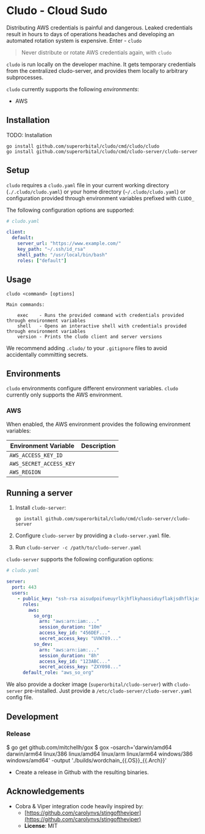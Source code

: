 # Cludo - Cloud Sudo

Distributing AWS credentials is painful and dangerous.  Leaked credentials result in hours to days of operations headaches and developing an automated rotation system is expensive. Enter - `cludo`

> Never distribute or rotate AWS credentials again, with `cludo`

`cludo` is run locally on the developer machine.  It gets temporary credentials from the centralized cludo-server, and provides them locally to arbitrary subprocesses.

`cludo` currently supports the following _environments_:

- AWS

## Installation

TODO: Installation

```shell
go install github.com/superorbital/cludo/cmd/cludo/cludo
go install github.com/superorbital/cludo/cmd/cludo-server/cludo-server
```

## Setup

`cludo` requires a `cludo.yaml` file in your current working directory (`./.cludo/cludo.yaml`) or your home directory (`~/.cludo/cludo.yaml`) or configuration provided through environment variables prefixed with `CLUDO_`

The following configuration options are supported:

```yaml
# cludo.yaml

client:
  default:
    server_url: "https://www.example.com/"
    key_path: "~/.ssh/id_rsa"
    shell_path: "/usr/local/bin/bash"
    roles: ["default"]
```

## Usage

```shell
cludo <command> [options]

Main commands:

    exec    - Runs the provided command with credentials provided through environment variables
    shell   - Opens an interactive shell with credentials provided through environment variables
    version - Prints the cludo client and server versions
```


We recommend adding `.cludo/` to your `.gitignore` files to avoid accidentally committing secrets.

## Environments

`cludo` environments configure different environment variables. `cludo` currently only supports the AWS environment.

### AWS

When enabled, the AWS environment provides the following environment variables:

Environment Variable | Description
-------------------- | -----------
`AWS_ACCESS_KEY_ID` |
`AWS_SECRET_ACCESS_KEY` |
`AWS_REGION` |

## Running a server

1. Install `cludo-server`:

   ```shell
   go install github.com/superorbital/cludo/cmd/cludo-server/cludo-server
   ```

2. Configure `cludo-server` by providing a `cludo-server.yaml` file.
3. Run `cludo-server -c /path/to/cludo-server.yaml`

`cludo-server` supports the following configuration options:

```yaml
# cludo.yaml

server:
  port: 443
  users:
    - public_key: "ssh-rsa aisudpoifueuyrlkjhflkyhaosiduyflakjsdhflkjashdf7898798765489..."
      roles:
        aws:
          so_org:
            arn: "aws:arn:iam:..."
            session_duration: "10m"
            access_key_id: "456DEF..."
            secret_access_key: "UVW789..."
          so_dev:
            arn: "aws:arn:iam:..."
            session_duration: "8h"
            access_key_id: "123ABC..."
            secret_access_key: "ZXY098..."
      default_role: "aws_so_org"
```

We also provide a docker image (`superorbital/cludo-server`) with `cludo-server` pre-installed. Just provide a `/etc/cludo-server/cludo-server.yaml` config file.


## Development

### Release

$ go get github.com/mitchellh/gox
$ gox -osarch='darwin/amd64 darwin/arm64 linux/386 linux/amd64 linux/arm linux/arm64 windows/386 windows/amd64' -output './builds/wordchain_{{.OS}}_{{.Arch}}'

* Create a release in Github with the resulting binaries.

## Acknowledgements

* Cobra & Viper integration code heavily inspired by:
  * [https://github.com/carolynvs/stingoftheviper](https://github.com/carolynvs/stingoftheviper)
  * **License**: MIT
